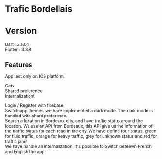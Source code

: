 # Trafic Bordellais

# Version
Dart : 2.18.4 \
Flutter : 3.3.8

## Features

App test only on IOS platform

Getx \
Shared preference \
Internalization\

Login / Register with firebase \
Switch app themes, we have implemented a dark mode. The dark mode is handled with 
shard preference.\
Search a location in Bordeaux city, and have traffic status around the location.
We use an API from Bordeaux, this API give us the information of the traffic status
for each road in the city. We have defind four status, green for fluid traffic,
orange for heavy traffic, grey for unknown status and red for traffic jams\
We have handle an internalization, It's possible to Switch beteewn French and English the app.
